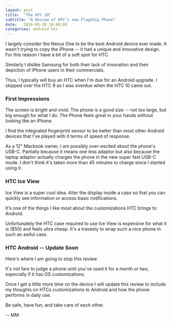 ```yaml
---
layout: post
title:  "The HTC 10"
subtitle: "A Review of HTC's new Flagship Phone"
date:   2016-05-20 18:00:00
categories: android htc
---
```


I largely consider the Nexus One to be the best Android device ever made. It wasn't trying to
copy the iPhone -- it had a unique and innovative design. For this reason I have
a bit of a soft spot for HTC.

Similarly I dislike Samsung for both their lack of innovation and their depiction of iPhone
users in their commercials.

Thus, I typically will buy an HTC when I'm due for an Android upgrade. I skipped over the HTC 9
so I was overdue when the HTC 10 came out.

### First Impressions ###

The screen is bright and vivid. The phone is a good size -- not too large, but big enough for what I do. The Phone feels great in your hands without looking like an iPhone.

I find the integrated fingerprint sensor to be better than most other Android devices that I've
played with it terms of speed of response.

As a 12" Macbook owner, I am possibly over-excited about the phone's USB-C. Partially because it means one less adaptor but also because the laptop adaptor actually charges the phone in the new super fast USB-C mode. I don't think it's taken more than 45 minutes to charge since I started using it.

### HTC Ice View ###

Ice View is a super cool idea. Alter the display inside a case so that you can quickly see
information or access basic notifications.

It's one of the things I like most about the customizations HTC brings to Android.

Unfortunately the HTC case required to use Ice View is expensive for what it is ($50) and feels ultra cheap. It's a travesty to wrap such a nice phone in such an awful case.

### HTC Android -- Update Soon ###

Here's where I am going to stop this review.

It's not fare to judge a phone until you've used it for a month or two, especially if it has
OS customizations.

Once I get a little more time on the device I will update this review to include my thoughts on HTCs
customizations to Android and how the phone performs in daily use.


Be safe, have fun, and take care of each other.

-- MM
